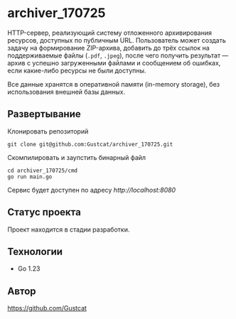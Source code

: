 # archiver_170725
HTTP-сервер, реализующий систему отложенного архивирования ресурсов, доступных по публичным URL.
Пользователь может создать задачу на формирование ZIP-архива, добавить до трёх ссылок на поддерживаемые файлы (`.pdf`, `.jpeg`), после чего получить результат — архив с успешно загруженными файлами и сообщением об ошибках, если какие-либо ресурсы не были доступны.

Все данные хранятся в оперативной памяти (in-memory storage), без использования внешней базы данных.

## Развертывание
Клонировать репозиторий
```
git clone git@github.com:Gustcat/archiver_170725.git
```
Скомпилировать и заупстить бинарный файл
```
cd archiver_170725/cmd
go run main.go
```
Сервис будет доступен по адресу _http://localhost:8080_

## Статус проекта
Проект находится в стадии разработки.

## Технологии
- Go 1.23

## Автор
https://github.com/Gustcat